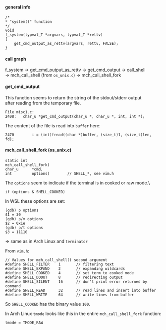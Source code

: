 #### general info

```
/*
* "system()" function
*/
void
f_system(typval_T *argvars, typval_T *rettv)
{
    get_cmd_output_as_rettv(argvars, rettv, FALSE);
}
```

#### call graph

f_system -> get_cmd_output_as_rettv -> get_cmd_output -> call_shell \
-> mch_call_shell (from `os_unix.c`) -> mch_call_shell_fork

#### get_cmd_output

This function seems to return the string of the stdout/stderr output \
after reading from the temporary file.

```
File misc1.c:
2408:   char_u *get_cmd_output(char_u *, char_u *, int, int *);
```

The content of the file is read into `buffer` here:
```
2470		i = (int)fread((char *)buffer, (size_t)1, (size_t)len, fd);
```

#### mch_call_shell_fork (os_unix.c)

```
static int
mch_call_shell_fork(
char_u      *cmd,
int         options)        // SHELL_*, see vim.h
```
The `options` seem to indicate if the terminal is in cooked or raw mode.\
```
if (options & SHELL_COOKED)
```

In WSL these options are set:
```
(gdb) p options
$1 = 30
(gdb) p/x options
$2 = 0x1e
(gdb) p/t options
$3 = 11110
```
=> same as in Arch Linux and `terminator`

From `vim.h`:
```
// Values for mch_call_shell() second argument
#define SHELL_FILTER    1       // filtering text
#define SHELL_EXPAND    2       // expanding wildcards
#define SHELL_COOKED    4       // set term to cooked mode
#define SHELL_DOOUT     8       // redirecting output
#define SHELL_SILENT    16      // don't print error returned by command
#define SHELL_READ      32      // read lines and insert into buffer
#define SHELL_WRITE     64      // write lines from buffer
```

So `SHELL_COOKED` has the binary value `100`.

In Arch Linux `tmode` looks like this in the entire `mch_call_shell_fork` function:
```
tmode = TMODE_RAW
```
